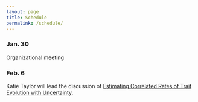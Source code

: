 ```yaml
---
layout: page
title: Schedule
permalink: /schedule/
---
```

### Jan. 30

Organizational meeting

### Feb. 6

Katie Taylor will lead the discussion of [Estimating Correlated Rates of Trait Evolution with Uncertainty](https://academic.oup.com/sysbio/article/68/3/412/5133548).


